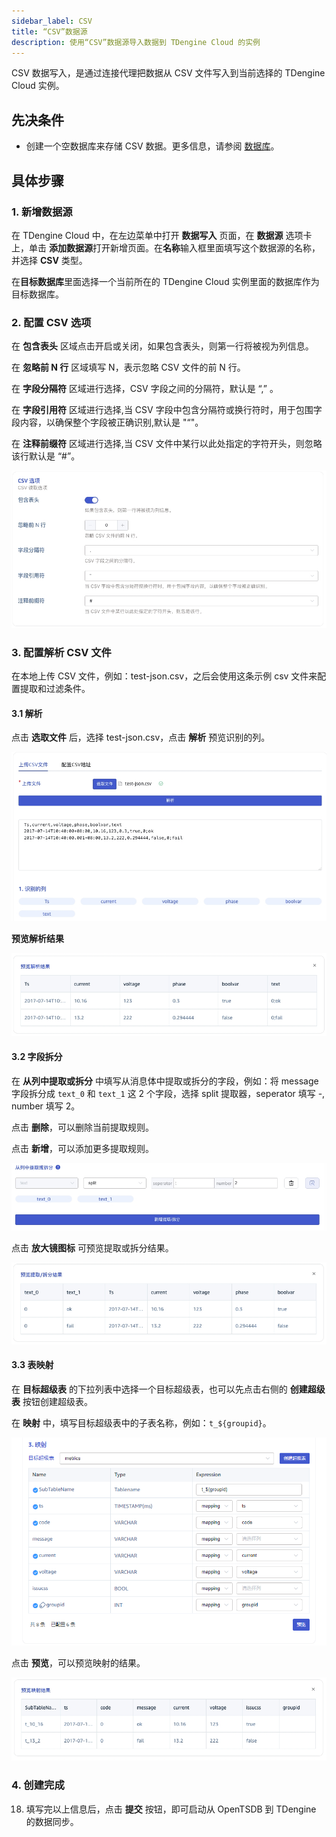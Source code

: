 ```yaml
---
sidebar_label: CSV
title: “CSV”数据源
description: 使用“CSV”数据源导入数据到 TDengine Cloud 的实例
---
```


CSV 数据写入，是通过连接代理把数据从 CSV 文件写入到当前选择的 TDengine Cloud 实例。

## 先决条件

- 创建一个空数据库来存储 CSV 数据。更多信息，请参阅 [数据库](../../../programming/model/#create-database)。

## 具体步骤

### 1. 新增数据源

在 TDengine Cloud 中，在左边菜单中打开 **数据写入** 页面，在 **数据源** 选项卡上，单击 **添加数据源**打开新增页面。在**名称**输入框里面填写这个数据源的名称，并选择 **CSV** 类型。

在**目标数据库**里面选择一个当前所在的 TDengine Cloud 实例里面的数据库作为目标数据库。

### 2. 配置 CSV 选项

在 **包含表头** 区域点击开启或关闭，如果包含表头，则第一行将被视为列信息。

在 **忽略前 N 行** 区域填写 N，表示忽略 CSV 文件的前 N 行。

在 **字段分隔符** 区域进行选择，CSV 字段之间的分隔符，默认是 “,” 。

在 **字段引用符** 区域进行选择,当 CSV 字段中包含分隔符或换行符时，用于包围字段内容，以确保整个字段被正确识别,默认是 "“"。

在 **注释前缀符** 区域进行选择,当 CSV 文件中某行以此处指定的字符开头，则忽略该行默认是 “#”。

![csv-01.png](./pic/csv-03.png)

### 3. 配置解析 CSV 文件

在本地上传 CSV 文件，例如：test-json.csv，之后会使用这条示例 csv 文件来配置提取和过滤条件。

#### 3.1 解析

点击 **选取文件** 后，选择 test-json.csv，点击 **解析** 预览识别的列。

![csv-02.png](./pic/csv-04.png)

**预览解析结果**

![csv-03.png](./pic/csv-05.png)

#### 3.2 字段拆分

在 **从列中提取或拆分** 中填写从消息体中提取或拆分的字段，例如：将 message 字段拆分成 `text_0` 和 `text_1` 这 2 个字段，选择 split 提取器，seperator 填写 -, number 填写 2。

点击 **删除**，可以删除当前提取规则。

点击 **新增**，可以添加更多提取规则。

![csv-04.png](./pic/csv-06.png)

点击 **放大镜图标** 可预览提取或拆分结果。

![csv-05.png](./pic/csv-07.png)

#### 3.3 表映射

在 **目标超级表** 的下拉列表中选择一个目标超级表，也可以先点击右侧的 **创建超级表** 按钮创建超级表。

在 **映射** 中，填写目标超级表中的子表名称，例如：`t_${groupid}`。

![csv-6.png](./pic/csv-10.png)

点击 **预览**，可以预览映射的结果。

![csv-7.png](./pic/csv-11.png)

### 4. 创建完成

18. 填写完以上信息后，点击 **提交** 按钮，即可启动从 OpenTSDB 到 TDengine 的数据同步。
